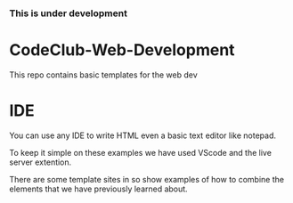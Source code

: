 ### This is under development 

# CodeClub-Web-Development
This repo contains basic templates for the web dev 


# IDE
You can use any IDE to write HTML even a basic text editor like notepad.

To keep it simple on these examples we have used VScode and the live server extention.

There are some template sites in so show examples of how to combine the elements that we have previously learned about.

